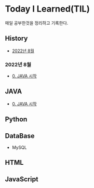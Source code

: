 # Today I Learned(TIL)

매일 공부한것을 정리하고 기록한다.

## History
- [2022년 8월](https://github.com/jjsin123/TIL#2022년-8월)



### 2022년 8월

- [0. JAVA 시작](https://github.com/jjsin123/TIL/blob/main/JAVA/0%20JAVA%20%EC%8B%9C%EC%9E%91.md)

## JAVA
- [0. JAVA 시작](https://github.com/jjsin123/TIL/blob/main/JAVA/0%20JAVA%20%EC%8B%9C%EC%9E%91.md)
## Python
## DataBase
* MySQL
## HTML
## JavaScript
